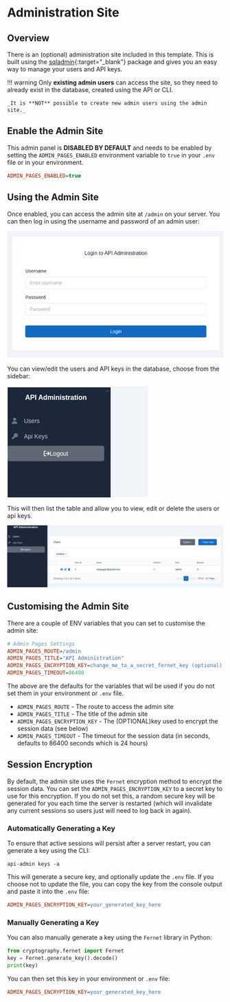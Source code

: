 # Administration Site

## Overview

There is an (optional) administration site included in this template. This is
built using the [sqladmin](https://aminalaee.dev/sqladmin/){:target="_blank"}
package and gives you an easy way to manage your users and API keys.

!!! warning
    Only **existing admin users** can access the site, so they need to already
    exist in the database, created using the API or CLI.

    _It is **NOT** possible to create new admin users using the admin site._

## Enable the Admin Site

This admin panel is **DISABLED BY DEFAULT** and needs to be enabled by setting
the `ADMIN_PAGES_ENABLED` environment variable to `true` in your `.env` file or in
your environment.

```ini
ADMIN_PAGES_ENABLED=true
```

## Using the Admin Site

Once enabled, you can access the admin site at `/admin` on your server. You can
then log in using the username and password of an admin user:

![Admin Site Login](./images/login_image.png)

You can view/edit the users and API keys in the database, choose from the
sidebar:

![Admin Site Sidebar](./images/admin_sidebar.png)

This will then list the table and allow you to view, edit or delete the users or
api keys.

![Admin Site Example](./images/admin_example.png)

## Customising the Admin Site

There are a couple of ENV variables that you can set to customise the admin
site:

```ini
# Admin Pages Settings
ADMIN_PAGES_ROUTE=/admin
ADMIN_PAGES_TITLE="API Administration"
ADMIN_PAGES_ENCRYPTION_KEY=change_me_to_a_secret_fernet_key (optional)
ADMIN_PAGES_TIMEOUT=86400
```

The above are the defaults for the variables that wil be used if you do not set
them in your environment or `.env` file.

- `ADMIN_PAGES_ROUTE` - The route to access the admin site
- `ADMIN_PAGES_TITLE` - The title of the admin site
- `ADMIN_PAGES_ENCRYPTION_KEY` - The (OPTIONAL)key used to encrypt the session
  data (see below)
- `ADMIN_PAGES_TIMEOUT` - The timeout for the session data (in seconds,
  defaults to 86400 seconds which is 24 hours)

## Session Encryption

By default, the admin site uses the `Fernet` encryption method to encrypt the
session data. You can set the `ADMIN_PAGES_ENCRYPTION_KEY` to a secret key to
use for this encryption. If you do not set this, a random secure key will be
generated for you each time the server is restarted (which will invalidate any
current sessions so users just will need to log back in again).

### Automatically Generating a Key

To ensure that active sessions will persist after a server restart, you can
generate a key using the CLI:

```console
api-admin keys -a
```

This will generate a secure key, and optionally update the `.env` file. If you
choose not to update the file, you can copy the key from the console output and
paste it into the `.env` file:

```ini
ADMIN_PAGES_ENCRYPTION_KEY=your_generated_key_here
```

### Manually Generating a Key

You can also manually generate a key using the `Fernet` library in Python:

```python
from cryptography.fernet import Fernet
key = Fernet.generate_key().decode()
print(key)
```

You can then set this key in your environment or `.env` file:

```ini
ADMIN_PAGES_ENCRYPTION_KEY=your_generated_key_here
```
